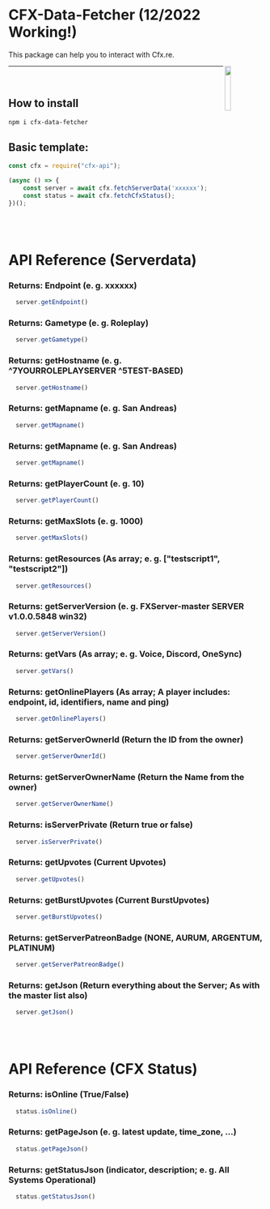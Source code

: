
# CFX-Data-Fetcher (12/2022 Working!)

This package can help you to interact with Cfx.re.

<img align="right" src="jss://avatars.githubusercontent.com/u/25160833?s=200&v=4" height=15% width=15%>

<hr>
<br>

## How to install

```bash
npm i cfx-data-fetcher
```

## Basic template:

```js
const cfx = require("cfx-api");

(async () => {
    const server = await cfx.fetchServerData('xxxxxx');
    const status = await cfx.fetchCfxStatus();
})();
```

<br>
<br>

# API Reference (Serverdata)
### 

### Returns: Endpoint (e. g. xxxxxx)
```js
  server.getEndpoint()
```

### Returns: Gametype (e. g. Roleplay)
```js
  server.getGametype()
```

### Returns: getHostname (e. g. ^7YOURROLEPLAYSERVER ^5TEST-BASED)
```js
  server.getHostname()
```

### Returns: getMapname (e. g. San Andreas)
```js
  server.getMapname()
```

### Returns: getMapname (e. g. San Andreas)
```js
  server.getMapname()
```

### Returns: getPlayerCount (e. g. 10)
```js
  server.getPlayerCount()
```

### Returns: getMaxSlots (e. g. 1000)
```js
  server.getMaxSlots()
```

### Returns: getResources (As array; e. g. ["testscript1", "testscript2"])
```js
  server.getResources()
```

### Returns: getServerVersion (e. g. FXServer-master SERVER v1.0.0.5848 win32)
```js
  server.getServerVersion()
```

### Returns: getVars (As array; e. g. Voice, Discord, OneSync)
```js
  server.getVars()
```

### Returns: getOnlinePlayers (As array; A player includes: endpoint, id, identifiers, name and ping)
```js
  server.getOnlinePlayers()
```

### Returns: getServerOwnerId (Return the ID from the owner)
```js
  server.getServerOwnerId()
```

### Returns: getServerOwnerName (Return the Name from the owner)
```js
  server.getServerOwnerName()
```

### Returns: isServerPrivate (Return true or false)
```js
  server.isServerPrivate()
```

### Returns: getUpvotes (Current Upvotes)
```js
  server.getUpvotes()
```

### Returns: getBurstUpvotes (Current BurstUpvotes)
```js
  server.getBurstUpvotes()
```

### Returns: getServerPatreonBadge (NONE, AURUM, ARGENTUM, PLATINUM)
```js
  server.getServerPatreonBadge()
```

### Returns: getJson (Return everything about the Server; As with the master list also)
```js
  server.getJson()
```

<br>
<br>

# API Reference (CFX Status)
### 

### Returns: isOnline (True/False)
```js
  status.isOnline()
```

### Returns: getPageJson (e. g. latest update, time_zone, ...)
```js
  status.getPageJson()
```

### Returns: getStatusJson (indicator, description; e. g. All Systems Operational)
```js
  status.getStatusJson()
```
